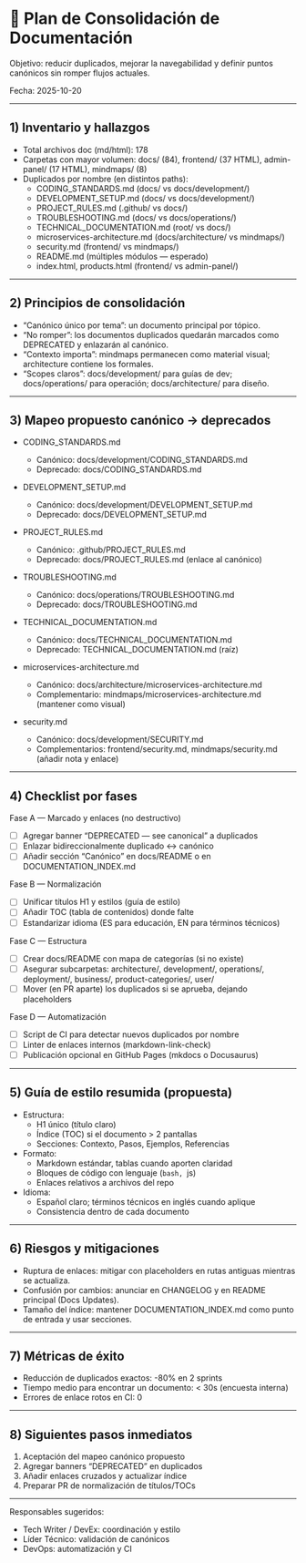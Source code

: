 # 🧭 Plan de Consolidación de Documentación

Objetivo: reducir duplicados, mejorar la navegabilidad y definir puntos canónicos sin romper flujos actuales.

Fecha: 2025-10-20

---

## 1) Inventario y hallazgos

- Total archivos doc (md/html): 178
- Carpetas con mayor volumen: docs/ (84), frontend/ (37 HTML), admin-panel/ (17 HTML), mindmaps/ (8)
- Duplicados por nombre (en distintos paths):
  - CODING_STANDARDS.md (docs/ vs docs/development/)
  - DEVELOPMENT_SETUP.md (docs/ vs docs/development/)
  - PROJECT_RULES.md (.github/ vs docs/)
  - TROUBLESHOOTING.md (docs/ vs docs/operations/)
  - TECHNICAL_DOCUMENTATION.md (root/ vs docs/)
  - microservices-architecture.md (docs/architecture/ vs mindmaps/)
  - security.md (frontend/ vs mindmaps/)
  - README.md (múltiples módulos — esperado)
  - index.html, products.html (frontend/ vs admin-panel/)

---

## 2) Principios de consolidación

- “Canónico único por tema”: un documento principal por tópico.
- “No romper”: los documentos duplicados quedarán marcados como DEPRECATED y enlazarán al canónico.
- “Contexto importa”: mindmaps permanecen como material visual; architecture contiene los formales.
- “Scopes claros”: docs/development/ para guías de dev; docs/operations/ para operación; docs/architecture/ para diseño.

---

## 3) Mapeo propuesto canónico → deprecados

- CODING_STANDARDS.md
  - Canónico: docs/development/CODING_STANDARDS.md
  - Deprecado: docs/CODING_STANDARDS.md

- DEVELOPMENT_SETUP.md
  - Canónico: docs/development/DEVELOPMENT_SETUP.md
  - Deprecado: docs/DEVELOPMENT_SETUP.md

- PROJECT_RULES.md
  - Canónico: .github/PROJECT_RULES.md
  - Deprecado: docs/PROJECT_RULES.md (enlace al canónico)

- TROUBLESHOOTING.md
  - Canónico: docs/operations/TROUBLESHOOTING.md
  - Deprecado: docs/TROUBLESHOOTING.md

- TECHNICAL_DOCUMENTATION.md
  - Canónico: docs/TECHNICAL_DOCUMENTATION.md
  - Deprecado: TECHNICAL_DOCUMENTATION.md (raíz)

- microservices-architecture.md
  - Canónico: docs/architecture/microservices-architecture.md
  - Complementario: mindmaps/microservices-architecture.md (mantener como visual)

- security.md
  - Canónico: docs/development/SECURITY.md
  - Complementarios: frontend/security.md, mindmaps/security.md (añadir nota y enlace)

---

## 4) Checklist por fases

Fase A — Marcado y enlaces (no destructivo)
- [ ] Agregar banner “DEPRECATED — see canonical” a duplicados
- [ ] Enlazar bidireccionalmente duplicado ↔ canónico
- [ ] Añadir sección “Canónico” en docs/README o en DOCUMENTATION_INDEX.md

Fase B — Normalización
- [ ] Unificar títulos H1 y estilos (guía de estilo)
- [ ] Añadir TOC (tabla de contenidos) donde falte
- [ ] Estandarizar idioma (ES para educación, EN para términos técnicos)

Fase C — Estructura
- [ ] Crear docs/README con mapa de categorías (si no existe)
- [ ] Asegurar subcarpetas: architecture/, development/, operations/, deployment/, business/, product-categories/, user/
- [ ] Mover (en PR aparte) los duplicados si se aprueba, dejando placeholders

Fase D — Automatización
- [ ] Script de CI para detectar nuevos duplicados por nombre
- [ ] Linter de enlaces internos (markdown-link-check)
- [ ] Publicación opcional en GitHub Pages (mkdocs o Docusaurus)

---

## 5) Guía de estilo resumida (propuesta)

- Estructura:
  - H1 único (título claro)
  - Índice (TOC) si el documento > 2 pantallas
  - Secciones: Contexto, Pasos, Ejemplos, Referencias
- Formato:
  - Markdown estándar, tablas cuando aporten claridad
  - Bloques de código con lenguaje (```bash, ```js)
  - Enlaces relativos a archivos del repo
- Idioma:
  - Español claro; términos técnicos en inglés cuando aplique
  - Consistencia dentro de cada documento

---

## 6) Riesgos y mitigaciones

- Ruptura de enlaces: mitigar con placeholders en rutas antiguas mientras se actualiza.
- Confusión por cambios: anunciar en CHANGELOG y en README principal (Docs Updates).
- Tamaño del índice: mantener DOCUMENTATION_INDEX.md como punto de entrada y usar secciones.

---

## 7) Métricas de éxito

- Reducción de duplicados exactos: -80% en 2 sprints
- Tiempo medio para encontrar un documento: < 30s (encuesta interna)
- Errores de enlace rotos en CI: 0

---

## 8) Siguientes pasos inmediatos

1. Aceptación del mapeo canónico propuesto
2. Agregar banners “DEPRECATED” en duplicados
3. Añadir enlaces cruzados y actualizar índice
4. Preparar PR de normalización de títulos/TOCs

---

Responsables sugeridos:
- Tech Writer / DevEx: coordinación y estilo
- Líder Técnico: validación de canónicos
- DevOps: automatización y CI
